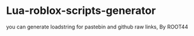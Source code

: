 # Lua-roblox-scripts-generator
you can generate loadstring for pastebin and github raw links, By ROOT44
